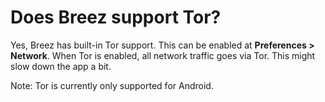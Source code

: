 # Does Breez support Tor?

Yes, Breez has built-in Tor support. This can be enabled at **Preferences > Network**.
When Tor is enabled, all network traffic goes via Tor. This might slow down the app a bit.

Note: Tor is currently only supported for Android.
